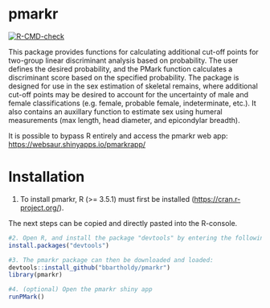 # pmarkr

<!-- badges: start -->
[![R-CMD-check](https://github.com/bbartholdy/pmarkr/actions/workflows/R-CMD-check.yaml/badge.svg)](https://github.com/bbartholdy/pmarkr/actions/workflows/R-CMD-check.yaml)
<!-- badges: end -->

This package provides functions for calculating additional cut-off points for two-group linear discriminant analysis based on probability.
The user defines the desired probability, and the PMark function calculates a discriminant score based on the specified probability. 
The package is designed for use in the sex estimation of skeletal remains, where additional cut-off points may be desired to account for the uncertainty of male and female classifications (e.g. female, probable female, indeterminate, etc.).
It also contains an auxillary function to estimate sex using humeral measurements (max length, head diameter, and epicondylar breadth).

It is possible to bypass R entirely and access the pmarkr web app: https://websaur.shinyapps.io/pmarkrapp/

# Installation
1. To install pmarkr, R (>= 3.5.1) must first be installed (https://cran.r-project.org/).

The next steps can be copied and directly pasted into the R-console.
```r
#2. Open R, and install the package "devtools" by entering the following into the R-console:
install.packages("devtools")

#3. The pmarkr package can then be downloaded and loaded:
devtools::install_github("bbartholdy/pmarkr")
library(pmarkr)
```

```r
#4. (optional) Open the pmarkr shiny app
runPMark()
```
